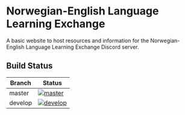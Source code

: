 # Norwegian-English Language Learning Exchange

A basic website to host resources and information for the Norwegian-English Language Learning Exchange Discord server.

## Build Status

| Branch  | Status |
|---------|--------|
| master  | [![master](https://circleci.com/gh/anamorphism/nelle/tree/master.svg?style=svg)](https://circleci.com/gh/anamorphism/nelle/tree/master)    |
| develop | [![develop](https://circleci.com/gh/anamorphism/nelle/tree/develop.svg?style=svg)](https://circleci.com/gh/anamorphism/nelle/tree/develop) |
